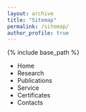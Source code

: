 ```yaml
---
layout: archive
title: "Sitemap"
permalink: /sitemap/
author_profile: true
---
```


{% include base_path %}

* Home
* Research
* Publications
* Service
* Certificates
* Contacts  